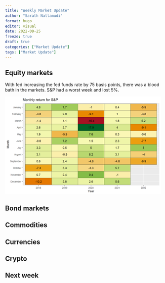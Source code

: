 ```yaml
---
title: "Weekly Market Update"
author: "Sarath Nallamudi"
format: hugo
editor: visual
date: 2022-09-25
freeze: true
draft: true
categories: ["Market Update"]
tags: ["Market Update"]
---
```




## Equity markets

With fed increasing the fed funds rate by 75 basis points, there was a blood bath in the markets. S&P had a worst week and lost 5%.

<img src="index_files/figure-gfm/unnamed-chunk-2-1.png" width="768" />

## Bond markets

## Commodities

## Currencies

## Crypto

## Next week
